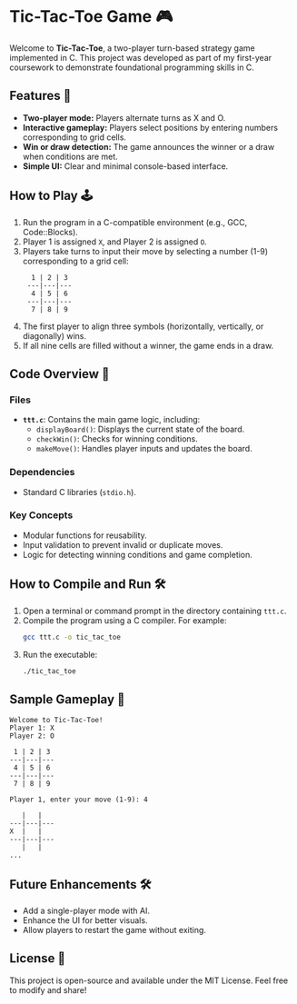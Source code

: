 # Tic-Tac-Toe Game 🎮

Welcome to **Tic-Tac-Toe**, a two-player turn-based strategy game implemented in C. This project was developed as part of my first-year coursework to demonstrate foundational programming skills in C.

## Features 🚀
- **Two-player mode:** Players alternate turns as X and O.
- **Interactive gameplay:** Players select positions by entering numbers corresponding to grid cells.
- **Win or draw detection:** The game announces the winner or a draw when conditions are met.
- **Simple UI:** Clear and minimal console-based interface.

## How to Play 🕹️
1. Run the program in a C-compatible environment (e.g., GCC, Code::Blocks).
2. Player 1 is assigned `X`, and Player 2 is assigned `O`.
3. Players take turns to input their move by selecting a number (1-9) corresponding to a grid cell:
   ```
     1 | 2 | 3
    ---|---|---
     4 | 5 | 6
    ---|---|---
     7 | 8 | 9
   ```
4. The first player to align three symbols (horizontally, vertically, or diagonally) wins.
5. If all nine cells are filled without a winner, the game ends in a draw.

## Code Overview 📜
### Files
- **`ttt.c`**: Contains the main game logic, including:
  - `displayBoard()`: Displays the current state of the board.
  - `checkWin()`: Checks for winning conditions.
  - `makeMove()`: Handles player inputs and updates the board.

### Dependencies
- Standard C libraries (`stdio.h`).

### Key Concepts
- Modular functions for reusability.
- Input validation to prevent invalid or duplicate moves.
- Logic for detecting winning conditions and game completion.

## How to Compile and Run 🛠️
1. Open a terminal or command prompt in the directory containing `ttt.c`.
2. Compile the program using a C compiler. For example:
   ```bash
   gcc ttt.c -o tic_tac_toe
   ```
3. Run the executable:
   ```bash
   ./tic_tac_toe
   ```

## Sample Gameplay 🎲
```
Welcome to Tic-Tac-Toe!
Player 1: X
Player 2: O

 1 | 2 | 3
---|---|---
 4 | 5 | 6
---|---|---
 7 | 8 | 9

Player 1, enter your move (1-9): 4

   |   |   
---|---|---
X  |   |   
---|---|---
   |   |   
...
```

## Future Enhancements 🛠️
- Add a single-player mode with AI.
- Enhance the UI for better visuals.
- Allow players to restart the game without exiting.

## License 📄
This project is open-source and available under the MIT License. Feel free to modify and share!

